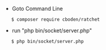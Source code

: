 

* Goto Command Line
```
   $ composer require cboden/ratchet
```
* run "php bin/socket/server.php" 
```
   $ php bin/socket/server.php
```
